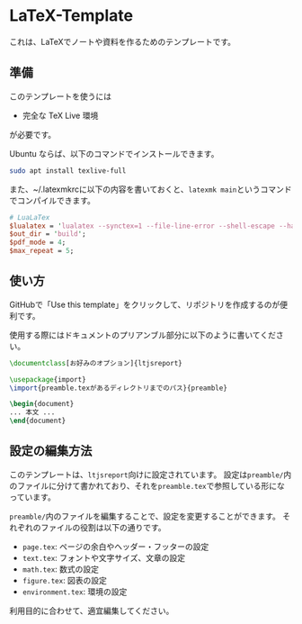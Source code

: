 # LaTeX-Template

これは、LaTeXでノートや資料を作るためのテンプレートです。

## 準備

このテンプレートを使うには

* 完全な TeX Live 環境

が必要です。

Ubuntu ならば、以下のコマンドでインストールできます。

```bash
sudo apt install texlive-full
```

また、~/.latexmkrcに以下の内容を書いておくと、`latexmk main`というコマンドでコンパイルできます。

```perl
# LuaLaTex
$lualatex = 'lualatex --synctex=1 --file-line-error --shell-escape --halt-on-error %O %S';
$out_dir = 'build';
$pdf_mode = 4;
$max_repeat = 5;
```

## 使い方

GitHubで「Use this template」をクリックして、リポジトリを作成するのが便利です。

使用する際にはドキュメントのプリアンブル部分に以下のように書いてください。

```tex
\documentclass[お好みのオプション]{ltjsreport}

\usepackage{import}
\import{preamble.texがあるディレクトリまでのパス}{preamble}

\begin{document}
... 本文 ...
\end{document}
```

## 設定の編集方法

このテンプレートは、`ltjsreport`向けに設定されています。
設定は`preamble/`内のファイルに分けて書かれており、それを`preamble.tex`で参照している形になっています。

`preamble/`内のファイルを編集することで、設定を変更することができます。
それぞれのファイルの役割は以下の通りです。

* `page.tex`: ページの余白やヘッダー・フッターの設定
* `text.tex`: フォントや文字サイズ、文章の設定
* `math.tex`: 数式の設定
* `figure.tex`: 図表の設定
* `environment.tex`: 環境の設定

利用目的に合わせて、適宜編集してください。